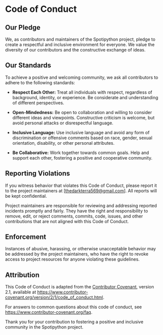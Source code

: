 # Code of Conduct

## Our Pledge

We, as contributors and maintainers of the Spotipython project, pledge to create a respectful and inclusive environment for everyone. We value the diversity of our contributors and the constructive exchange of ideas.

## Our Standards

To achieve a positive and welcoming community, we ask all contributors to adhere to the following standards:

- **Respect Each Other:** Treat all individuals with respect, regardless of background, identity, or experience. Be considerate and understanding of different perspectives.

- **Open-Mindedness:** Be open to collaboration and willing to consider different ideas and viewpoints. Constructive criticism is welcome, but avoid personal attacks or disrespectful language.

- **Inclusive Language:** Use inclusive language and avoid any form of discrimination or offensive comments based on race, gender, sexual orientation, disability, or other personal attributes.

- **Be Collaborative:** Work together towards common goals. Help and support each other, fostering a positive and cooperative community.

## Reporting Violations

If you witness behavior that violates this Code of Conduct, please report it to the project maintainers at [thedarkterra569@gmail.com]. All reports will be kept confidential.

Project maintainers are responsible for reviewing and addressing reported incidents promptly and fairly. They have the right and responsibility to remove, edit, or reject comments, commits, code, issues, and other contributions that are not aligned with this Code of Conduct.

## Enforcement

Instances of abusive, harassing, or otherwise unacceptable behavior may be addressed by the project maintainers, who have the right to revoke access to project resources for anyone violating these guidelines.

## Attribution

This Code of Conduct is adapted from the [Contributor Covenant](https://www.contributor-covenant.org/), version 2.1, available at https://www.contributor-covenant.org/version/2/1/code_of_conduct.html.

For answers to common questions about this code of conduct, see https://www.contributor-covenant.org/faq.

Thank you for your contribution to fostering a positive and inclusive community in the Spotipython project.